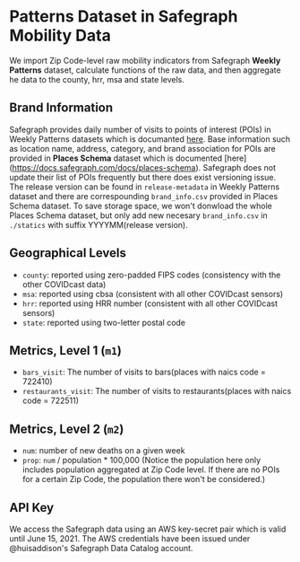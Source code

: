 # Patterns Dataset in Safegraph Mobility Data

We import Zip Code-level raw mobility indicators from Safegraph **Weekly 
Patterns** dataset, calculate functions of the raw data, and then aggregate 
he data to the county, hrr, msa and state levels.

## Brand Information
Safegraph provides daily number of visits to points of interest (POIs) in Weekly
Patterns datasets which is documanted [here](https://docs.safegraph.com/docs/weekly-patterns).
Base information such as location name, address, category, and brand association 
for POIs are provided in **Places Schema** dataset which is documented [here]
(https://docs.safegraph.com/docs/places-schema). Safegraph does not update their
list of POIs frequently but there does exist versioning issue. The release 
version can be found in `release-metadata` in Weekly Patterns dataset and there
are correspounding `brand_info.csv` provided in Places Schema dataset. To save 
storage space, we won't donwload the whole Places Schema dataset, but only add 
new necesary `brand_info.csv` in `./statics` with suffix YYYYMM(release version).

## Geographical Levels
* `county`: reported using zero-padded FIPS codes (consistency with the 
            other COVIDcast data)
* `msa`: reported using cbsa (consistent with all other COVIDcast sensors)
* `hrr`: reported using HRR number (consistent with all other COVIDcast sensors)
* `state`: reported using two-letter postal code

## Metrics,  Level 1 (`m1`)
* `bars_visit`: The number of visits to bars(places with naics code = 722410)
* `restaurants_visit`: The number of visits to restaurants(places with naics 
                            code = 722511)

## Metrics, Level 2 (`m2`)
* `num`: number of new deaths on a given week
* `prop`: `num` / population * 100,000 (Notice the population here only includes 
population aggregated at Zip Code level. If there are no POIs for a certain 
Zip Code, the population there won't be considered.)


## API Key

We access the Safegraph data using an AWS key-secret pair which is valid
until June 15, 2021.  The AWS credentials have been issued under
@huisaddison's Safegraph Data Catalog account.
